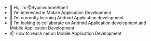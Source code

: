 - 👋 Hi, I’m @ByumvuhoreAlbert
- 👀 I’m interested in Mobile Application Development
- 🌱 I’m currently learning Android Application development
- 💞️ I’m looking to collaborate on Android Application development and Mobile Application Development
- 📫 How to reach me on Mobile Application Development

<!---
ByumvuhoreAlbert/ByumvuhoreAlbert is a ✨ special ✨ repository because its `README.md` (this file) appears on your GitHub profile.
You can click the Preview link to take a look at your changes.
--->
